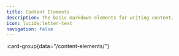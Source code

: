 ```yaml
---
title: Content Elements
description: The basic markdown elements for writing content.
icon: lucide:letter-text
navigation: false
---
```


:card-group{data="/content-elements/"}
